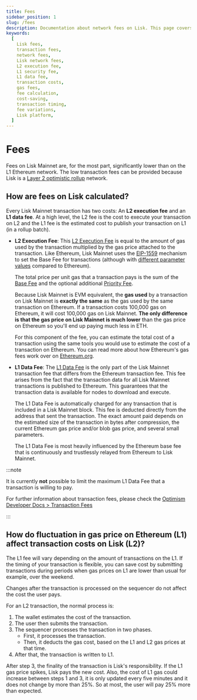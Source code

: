```yaml
---
title: Fees
sidebar_position: 1
slug: /fees
description: Documentation about network fees on Lisk. This page covers details of the two-component cost system involving L2 execution fees and L1 data fees, and offers insights on fee variations and cost-saving strategies.
keywords:
  [
    Lisk fees,
    transaction fees,
    network fees,
    Lisk network fees,
    L2 execution fee,
    L1 security fee,
    L1 data fee,
    transaction costs,
    gas fees,
    fee calculation,
    cost-saving,
    transaction timing,
    fee variations,
    Lisk platform,
  ]
---
```


# Fees

Fees on Lisk Mainnet are, for the most part, significantly lower than on the L1 Ethereum network.
The low transaction fees can be provided because Lisk is a [Layer 2 optimistic rollup](https://ethereum.org/en/developers/docs/scaling/optimistic-rollups) network.

## How are fees on Lisk calculated?

Every Lisk Mainnet transaction has two costs: An **L2 execution fee** and an **L1 data fee**.
At a high level, the L2 fee is the cost to execute your transaction on L2 and the L1 fee is the estimated cost to publish your transaction on L1 (in a rollup batch).

- **L2 Execution Fee**: 
This [L2 Execution Fee](https://docs.optimism.io/stack/transactions/fees#execution-gas-fee) is equal to the amount of gas used by the transaction multiplied by the gas price attached to the transaction.
Like Ethereum, Lisk Mainnet uses the [EIP-1559](https://eips.ethereum.org/EIPS/eip-1559) mechanism to set the Base Fee for transactions (although with [different parameter values](https://docs.optimism.io/chain/differences#eip-1559-parameters) compared to Ethereum).

  The total price per unit gas that a transaction pays is the sum of the [Base Fee](https://ethereum.org/en/developers/docs/gas/#base-fee) and the optional additional [Priority Fee](https://ethereum.org/en/developers/docs/gas/#priority-fee).

  Because Lisk Mainnet is EVM equivalent, the **gas used** by a transaction on Lisk Mainnet is **exactly the same** as the gas used by the same transaction on Ethereum.
  If a transaction costs 100,000 gas on Ethereum, it will cost 100,000 gas on Lisk Mainnet.
  **The only difference is that the gas price on Lisk Mainnet is much lower** than the gas price on Ethereum so you'll end up paying much less in ETH.

  For this component of the fee, you can estimate the total cost of a transaction using the same tools you would use to estimate the cost of a transaction on Ethereum.
  You can read more about how Ethereum's gas fees work over on [Ethereum.org](https://ethereum.org/en/developers/docs/gas/).
- **L1 Data Fee**: 
The [L1 Data Fee](https://docs.optimism.io/stack/transactions/fees#l1-data-fee) is the only part of the Lisk Mainnet transaction fee that differs from the Ethereum transaction fee.
This fee arises from the fact that the transaction data for all Lisk Mainnet transactions is published to Ethereum.
This guarantees that the transaction data is available for nodes to download and execute.

  The L1 Data Fee is automatically charged for any transaction that is included in a Lisk Mainnet block.
  This fee is deducted directly from the address that sent the transaction.
  The exact amount paid depends on the estimated size of the transaction in bytes after compression, the current Ethereum gas price and/or blob gas price, and several small parameters.

  The L1 Data Fee is most heavily influenced by the Ethereum base fee that is continuously and trustlessly relayed from Ethereum to Lisk Mainnet.

:::note

It is currently **not** possible to limit the maximum L1 Data Fee that a transaction is willing to pay.

For further information about transaction fees, please check the [Optimism Developer Docs > Transaction Fees](https://docs.optimism.io/stack/transactions/fees)

:::

## How do fluctuation in gas price on Ethereum (L1) affect transaction costs on Lisk (L2)?

The L1 fee will vary depending on the amount of transactions on the L1.
If the timing of your transaction is flexible, you can save cost by submitting transactions during periods when gas prices on L1 are lower than usual for example, over the weekend.

Changes after the transaction is processed on the sequencer do not affect the cost the user pays.

For an L2 transaction, the normal process is:

1. The wallet estimates the cost of the transaction.
2. The user then submits the transaction.
3. The sequencer processes the transaction in two phases.
    - First, it processes the transaction.
    - Then, it deducts the gas cost, based on the L1 and L2 gas prices at that time.
4. After that, the transaction is written to L1.

After step 3, the finality of the transaction is Lisk's responsibility.
If the L1 gas price spikes, Lisk pays the new cost.
Also, the cost of L1 gas could increase between steps 1 and 3, it is only updated every five minutes and it does not change by more than 25%.
So at most, the user will pay 25% more than expected.
